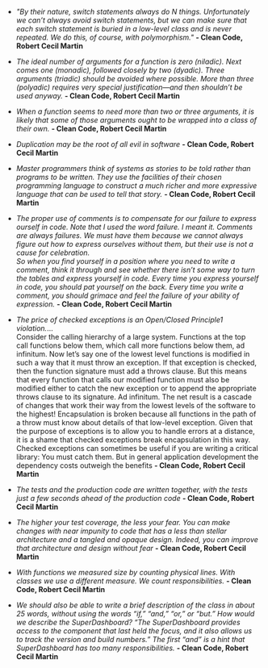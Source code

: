 - _"By their nature, switch statements always do N things. Unfortunately we can’t always avoid switch statements, but we can make sure that each switch
statement is buried in a low-level class and is never repeated. We do this, of course, with
polymorphism."_ **- Clean Code, Robert Cecil Martin**

- _The ideal number of arguments for a function is
zero (niladic). Next comes one (monadic), followed
closely by two (dyadic). Three arguments (triadic)
should be avoided where possible. More than three
(polyadic) requires very special justification—and
then shouldn’t be used anyway._ **- Clean Code, Robert Cecil Martin**

- _When a function seems to need more than two or three arguments, it is likely that some of
those arguments ought to be wrapped into a class of their own._ **- Clean Code, Robert Cecil Martin**

- _Duplication may be the root of all evil in software_ **- Clean Code, Robert Cecil Martin**
- _Master programmers think of systems as stories to be told rather than programs to
be written. They use the facilities of their chosen programming language to construct a
much richer and more expressive language that can be used to tell that story._ **- Clean Code, Robert Cecil Martin**

- _The proper use of comments is to compensate for our failure to express ourself in
code. Note that I used the word failure. I meant it. Comments are always failures. We must
have them because we cannot always figure out how to express ourselves without them,
but their use is not a cause for celebration. <br>
So when you find yourself in a position where you need to write a comment, think it
through and see whether there isn’t some way to turn the tables and express yourself in
code. Every time you express yourself in code, you should pat yourself on the back. Every
time you write a comment, you should grimace and feel the failure of your ability of
expression._ **- Clean Code, Robert Cecil Martin**

- _The price of checked exceptions is an Open/Closed Principle1 violation._... <br>Consider the calling hierarchy of a large system. Functions at the top call functions
below them, which call more functions below them, ad infinitum. Now let’s say one of the
lowest level functions is modified in such a way that it must throw an exception. If that
exception is checked, then the function signature must add a throws clause. But this
means that every function that calls our modified function must also be modified either to
catch the new exception or to append the appropriate throws clause to its signature. Ad
infinitum. The net result is a cascade of changes that work their way from the lowest levels
of the software to the highest! Encapsulation is broken because all functions in the path
of a throw must know about details of that low-level exception. Given that the purpose of
exceptions is to allow you to handle errors at a distance, it is a shame that checked exceptions break encapsulation in this way. 
<br>Checked exceptions can sometimes be useful if you are writing a critical library: You
must catch them. But in general application development the dependency costs outweigh
the benefits **- Clean Code, Robert Cecil Martin**
- _The tests
and the production code are written together, with the tests just a few seconds ahead of the
production code_ **- Clean Code, Robert Cecil Martin**

- _The higher your test coverage, the less
your fear. You can make changes with near impunity to code that has a less than stellar
architecture and a tangled and opaque design. Indeed, you can improve that architecture
and design without fear_ **- Clean Code, Robert Cecil Martin**

- _With functions we measured size by counting physical lines. With classes we use a
different measure. We count responsibilities._ **- Clean Code, Robert Cecil Martin**

- _We should also be able to write a brief description of the class in about 25 words,
without using the words “if,” “and,” “or,” or “but.” How would we describe the
SuperDashboard? “The SuperDashboard provides access to the component that last held the
focus, and it also allows us to track the version and build numbers.” The first “and” is a
hint that SuperDashboard has too many responsibilities._ **- Clean Code, Robert Cecil Martin**
